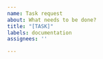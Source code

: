 ```yaml
---
name: Task request
about: What needs to be done?
title: "[TASK]"
labels: documentation
assignees: ''

---
```



